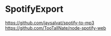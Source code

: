 SpotifyExport
=============


https://github.com/jaysalvat/spotify-to-mp3
https://github.com/TooTallNate/node-spotify-web